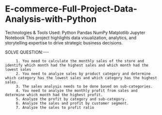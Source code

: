 # E-commerce-Full-Project-Data-Analysis-with-Python
 Technologies &amp; Tools Used: 
 Python 
 Pandas 
 NumPy 
 Matplotlib 
 Jupyter Notebook 
 This project highlights data visualization, analytics, and storytelling expertise to drive strategic business decisions.

 SOLVE QUESTION:---

         1. You need to calculate the monthly sales of the store and identify which month had the highest sales and which month had the lowest sales
         2. You need to analyze sales by product category and determine which category has the lowest sales and which category has the highest sales.
         3. The sales analysis needs to be done based on sub-categories.
         4. You need to analyze the monthly profit from sales and determine which month had the highest profit.
         5. Analyze the profit by category and sub-category.
         6. Analyze the sales and profit by customer segment.
         7. Analyze the sales to profit ratio
         
